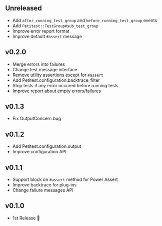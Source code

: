 ## Unreleased

- Add `after_running_test_group` and `before_running_test_group` events
- Add `Petitest::TestGroup#sub_test_group`
- Improve error report format
- Improve default `#assert` message

## v0.2.0

- Merge errors into failures
- Change test message interface
- Remove utility assertions except for `#assert`
- Add Petitest.configuration.backtrace_filter
- Stop tests if any error occured before running tests
- Improve report about empty errors/failures

## v0.1.3

- Fix OutputConcern bug

## v0.1.2

- Add Petitest.configuration.output
- Improve configuration API

## v0.1.1

- Support block on `#assert` method for Power Assert
- Improve backtrace for plug-ins
- Change failure messages API

## v0.1.0

- 1st Release :tada:
